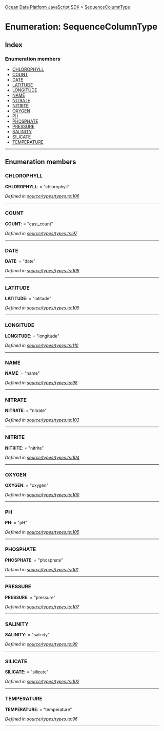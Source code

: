 [Ocean Data Platform JavaScript SDK](../README.md) > [SequenceColumnType](../enums/sequencecolumntype.md)

# Enumeration: SequenceColumnType

## Index

### Enumeration members

* [CHLOROPHYLL](sequencecolumntype.md#chlorophyll)
* [COUNT](sequencecolumntype.md#count)
* [DATE](sequencecolumntype.md#date)
* [LATITUDE](sequencecolumntype.md#latitude)
* [LONGITUDE](sequencecolumntype.md#longitude)
* [NAME](sequencecolumntype.md#name)
* [NITRATE](sequencecolumntype.md#nitrate)
* [NITRITE](sequencecolumntype.md#nitrite)
* [OXYGEN](sequencecolumntype.md#oxygen)
* [PH](sequencecolumntype.md#ph)
* [PHOSPHATE](sequencecolumntype.md#phosphate)
* [PRESSURE](sequencecolumntype.md#pressure)
* [SALINITY](sequencecolumntype.md#salinity)
* [SILICATE](sequencecolumntype.md#silicate)
* [TEMPERATURE](sequencecolumntype.md#temperature)

---

## Enumeration members

<a id="chlorophyll"></a>

###  CHLOROPHYLL

**CHLOROPHYLL**:  = "chlorophyll"

*Defined in [source/types/types.ts:106](https://github.com/C4IROcean/ODP-sdk-js/blob/4709765/source/types/types.ts#L106)*

___
<a id="count"></a>

###  COUNT

**COUNT**:  = "cast_count"

*Defined in [source/types/types.ts:97](https://github.com/C4IROcean/ODP-sdk-js/blob/4709765/source/types/types.ts#L97)*

___
<a id="date"></a>

###  DATE

**DATE**:  = "date"

*Defined in [source/types/types.ts:108](https://github.com/C4IROcean/ODP-sdk-js/blob/4709765/source/types/types.ts#L108)*

___
<a id="latitude"></a>

###  LATITUDE

**LATITUDE**:  = "latitude"

*Defined in [source/types/types.ts:109](https://github.com/C4IROcean/ODP-sdk-js/blob/4709765/source/types/types.ts#L109)*

___
<a id="longitude"></a>

###  LONGITUDE

**LONGITUDE**:  = "longitude"

*Defined in [source/types/types.ts:110](https://github.com/C4IROcean/ODP-sdk-js/blob/4709765/source/types/types.ts#L110)*

___
<a id="name"></a>

###  NAME

**NAME**:  = "name"

*Defined in [source/types/types.ts:98](https://github.com/C4IROcean/ODP-sdk-js/blob/4709765/source/types/types.ts#L98)*

___
<a id="nitrate"></a>

###  NITRATE

**NITRATE**:  = "nitrate"

*Defined in [source/types/types.ts:103](https://github.com/C4IROcean/ODP-sdk-js/blob/4709765/source/types/types.ts#L103)*

___
<a id="nitrite"></a>

###  NITRITE

**NITRITE**:  = "nitrite"

*Defined in [source/types/types.ts:104](https://github.com/C4IROcean/ODP-sdk-js/blob/4709765/source/types/types.ts#L104)*

___
<a id="oxygen"></a>

###  OXYGEN

**OXYGEN**:  = "oxygen"

*Defined in [source/types/types.ts:100](https://github.com/C4IROcean/ODP-sdk-js/blob/4709765/source/types/types.ts#L100)*

___
<a id="ph"></a>

###  PH

**PH**:  = "pH"

*Defined in [source/types/types.ts:105](https://github.com/C4IROcean/ODP-sdk-js/blob/4709765/source/types/types.ts#L105)*

___
<a id="phosphate"></a>

###  PHOSPHATE

**PHOSPHATE**:  = "phosphate"

*Defined in [source/types/types.ts:101](https://github.com/C4IROcean/ODP-sdk-js/blob/4709765/source/types/types.ts#L101)*

___
<a id="pressure"></a>

###  PRESSURE

**PRESSURE**:  = "pressure"

*Defined in [source/types/types.ts:107](https://github.com/C4IROcean/ODP-sdk-js/blob/4709765/source/types/types.ts#L107)*

___
<a id="salinity"></a>

###  SALINITY

**SALINITY**:  = "salinity"

*Defined in [source/types/types.ts:99](https://github.com/C4IROcean/ODP-sdk-js/blob/4709765/source/types/types.ts#L99)*

___
<a id="silicate"></a>

###  SILICATE

**SILICATE**:  = "silicate"

*Defined in [source/types/types.ts:102](https://github.com/C4IROcean/ODP-sdk-js/blob/4709765/source/types/types.ts#L102)*

___
<a id="temperature"></a>

###  TEMPERATURE

**TEMPERATURE**:  = "temperature"

*Defined in [source/types/types.ts:96](https://github.com/C4IROcean/ODP-sdk-js/blob/4709765/source/types/types.ts#L96)*

___

